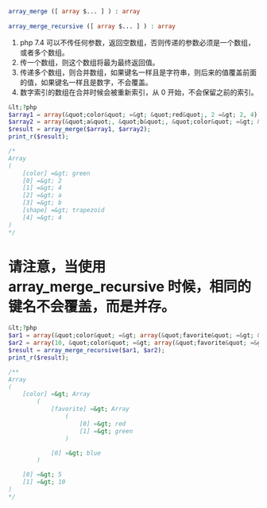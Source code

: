 ```php
array_merge ([ array $... ] ) : array
	
array_merge_recursive ([ array $... ] ) : array
```

1. php 7.4 可以不传任何参数，返回空数组，否则传递的参数必须是一个数组，或者多个数组。
2. 传一个数组，则这个数组将最为最终返回值。
3. 传递多个数组，则合并数组，如果键名一样且是字符串，则后来的值覆盖前面的值，如果键名一样且是数字，不会覆盖。
4. 数字索引的数组在合并时候会被重新索引，从 0 开始，不会保留之前的索引。

```php
&lt;?php
$array1 = array(&quot;color&quot; =&gt; &quot;red&quot;, 2 =&gt; 2, 4);
$array2 = array(&quot;a&quot;, &quot;b&quot;, &quot;color&quot; =&gt; &quot;green&quot;, &quot;shape&quot; =&gt; &quot;trapezoid&quot;, 2 =&gt; 4);
$result = array_merge($array1, $array2);
print_r($result);

/*
Array
(
    [color] =&gt; green
    [0] =&gt; 2
    [1] =&gt; 4
    [2] =&gt; a
    [3] =&gt; b
    [shape] =&gt; trapezoid
    [4] =&gt; 4
)
*/
```

# 请注意，当使用 array_merge_recursive 时候，相同的键名不会覆盖，而是并存。

```php
&lt;?php
$ar1 = array(&quot;color&quot; =&gt; array(&quot;favorite&quot; =&gt; &quot;red&quot;), 5);
$ar2 = array(10, &quot;color&quot; =&gt; array(&quot;favorite&quot; =&gt; &quot;green&quot;, &quot;blue&quot;));
$result = array_merge_recursive($ar1, $ar2);
print_r($result);

/**
Array
(
    [color] =&gt; Array
        (
            [favorite] =&gt; Array
                (
                    [0] =&gt; red
                    [1] =&gt; green
                )

            [0] =&gt; blue
        )

    [0] =&gt; 5
    [1] =&gt; 10
)
*/
```